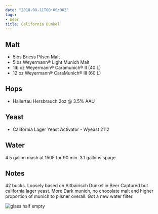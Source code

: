 ```yaml
---
date: "2018-08-11T00:00:00Z"
tags:
- beer
title: California Dunkel
---
```

## Malt
- 5lbs Briess Pilsen Malt 
- 5lbs Weyermann® Light Munich Malt 
- 1lb oz Weyermann® Caramunich® II  (40 L)
- 12 oz Weyermann® CaraMunich® III (60 L) 
## Hops
-  Hallertau Hersbrauch 2oz @ 3.5% AAU
## Yeast
-  California Lager Yeast Activator - Wyeast 2112 
## Water
4.5 gallon mash at 150F for 90 min. 3.1 gallons spage 
## Notes
42 bucks. Loosely based on Altbairisch Dunkel in Beer Captured but california lager yeast.
More Dark munich, no chocolate malt and higher proportion of munich to pilsner overall.
Got a new water filter.

![glass half empty](https://images.weserv.nl/?w=900&url=https://4ckvxw.dm.files.1drv.com/y4mYxWHO3dx39KjiGJvVPk0nbOgksG-0vrPPxSQFvpdn7TQkt-y1HrMNikVMi0SQ_7w5fkEZMzgZgJ_Fp5BMdRQk4aFXkuMkMSTVbyq62semP-7c2gp-S9vHHH5SOfZkVOQwlEnDtx1vG4RwFPEa2fsbaO54ZQ6Vbfqprbp46sj1aq631c7OhYbi6VGJhc3ySizeZWBr8OMjl1FHccvX7LoUQ?width=3024&height=4032&cropmode=none)
